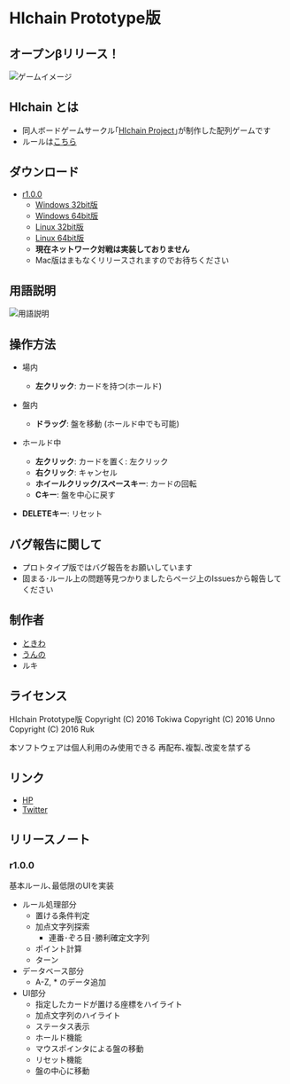 # HIchain Prototype版

## オープンβリリース！
![ゲームイメージ](https://github.com/hichain/HIchain-Prototype/blob/master/images/playing3.gif)

## HIchain とは
  + 同人ボードゲームサークル｢[HIchain Project](http://hichain.sokon.jp)｣が制作した配列ゲームです
  + ルールは[こちら](http://hichain.sokon.jp/rule.html)

## ダウンロード
  + [r1.0.0](https://github.com/hichain/HIchain-Prototype/releases/tag/r1.0.0)
    + [Windows 32bit版](https://github.com/hichain/HIchain-Prototype/releases/download/r1.0.0/HIchain_Prototype_r1_0_0_winx86.zip)
    + [Windows 64bit版](https://github.com/hichain/HIchain-Prototype/releases/download/r1.0.0/HIchain_Prototype_r1_0_0_winx64.zip)
    + [Linux 32bit版](https://github.com/hichain/HIchain-Prototype/releases/download/r1.0.0/HIchain_Prototype_r1_0_0_linux32.zip)
    + [Linux 64bit版](https://github.com/hichain/HIchain-Prototype/releases/download/r1.0.0/HIchain_Prototype_r1_0_0_linux64.zip)
    + **現在ネットワーク対戦は実装しておりません**
    + Mac版はまもなくリリースされますのでお待ちください

## 用語説明
![用語説明](https://raw.githubusercontent.com/hichain/HIchain-Prototype/master/images/terms%20discription.png)

## 操作方法
+ 場内
  + **左クリック**: カードを持つ(ホールド)
+ 盤内
  + **ドラッグ**: 盤を移動 (ホールド中でも可能)

+ ホールド中
  + **左クリック**: カードを置く: 左クリック
  + **右クリック**: キャンセル
  + **ホイールクリック/スペースキー**: カードの回転
  + **Cキー**: 盤を中心に戻す

+ **DELETEキー**: リセット
 
## バグ報告に関して
+ プロトタイプ版ではバグ報告をお願いしています
+ 固まる･ルール上の問題等見つかりましたらページ上のIssuesから報告してください

## 制作者
+ [ときわ](https://github.com/TokiwaTools)
+ [うんの](https://github.com/funi)
+ ルキ

## ライセンス
HIchain Prototype版
Copyright (C) 2016 Tokiwa
Copyright (C) 2016 Unno
Copyright (C) 2016 Ruk

本ソフトウェアは個人利用のみ使用できる
再配布､複製､改変を禁ずる

## リンク
+ [HP](http://hichain.sokon.jp/)
+ [Twitter](https://twitter.com/HIchain_game)

## リリースノート
### r1.0.0
  基本ルール､最低限のUIを実装
+ ルール処理部分
  + 置ける条件判定
  + 加点文字列探索
    + 連番･ぞろ目･勝利確定文字列
  + ポイント計算
  + ターン
+ データベース部分
  + A-Z, * のデータ追加
+ UI部分
  + 指定したカードが置ける座標をハイライト
  + 加点文字列のハイライト
  + ステータス表示
  + ホールド機能
  + マウスポインタによる盤の移動
  + リセット機能
  + 盤の中心に移動
